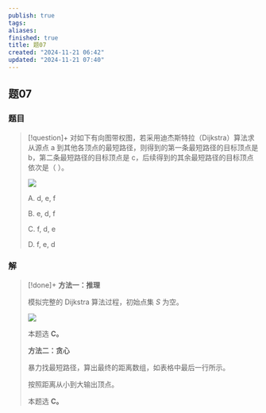 ```yaml
---
publish: true
tags: 
aliases: 
finished: true
title: 题07
created: "2024-11-21 06:42"
updated: "2024-11-21 07:40"
---
```

## 题07
### 题目
> [!question]+
> 对如下有向图带权图，若采用迪杰斯特拉（Dijkstra）算法求从源点 a 到其他各顶点的最短路径，则得到的第一条最短路径的目标顶点是 b，第二条最短路径的目标顶点是 c，后续得到的其余最短路径的目标顶点依次是（ ）。
> 
> ![](https://img.hwenyi.live/202411261702549.webp)
> 
> A. d, e, f
> 
> B. e, d, f
> 
> C. f, d, e
> 
> D. f, e, d
### 解
> [!done]+
> **方法一：推理**
> 
> 模拟完整的 Dijkstra 算法过程，初始点集 $S$ 为空。
> 
> ![](https://img.hwenyi.live/202411261702550.webp)
> 
> 本题选 **C。**
> 
> **方法二：贪心**
> 
> 暴力找最短路径，算出最终的距离数组，如表格中最后一行所示。
> 
> 按照距离从小到大输出顶点。
> 
> 本题选 **C。**
